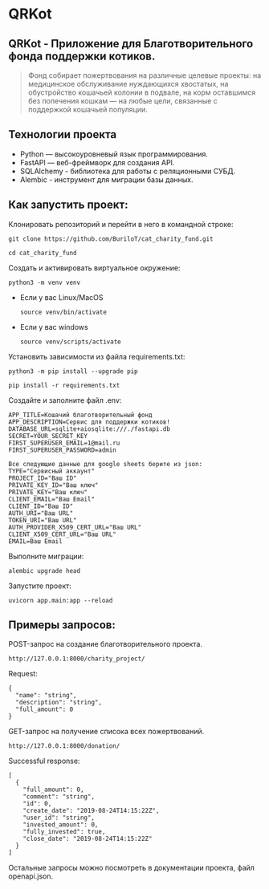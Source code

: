 # QRKot

## QRKot - Приложение для Благотворительного фонда поддержки котиков.

> Фонд собирает пожертвования на различные целевые проекты: на медицинское обслуживание нуждающихся хвостатых, на обустройство кошачьей колонии в подвале, на корм оставшимся без попечения кошкам — на любые цели, связанные с поддержкой кошачьей популяции.

## Технологии проекта

- Python — высокоуровневый язык программирования.
- FastAPI — веб-фреймворк для создания API.
- SQLAlchemy - библиотека для работы с реляционными СУБД.
- Alembic - инструмент для миграции базы данных.

## Как запустить проект:

Клонировать репозиторий и перейти в него в командной строке:

```
git clone https://github.com/BuriloT/cat_charity_fund.git
```

```
cd cat_charity_fund
```

Cоздать и активировать виртуальное окружение:

```
python3 -m venv venv
```

* Если у вас Linux/MacOS

    ```
    source venv/bin/activate
    ```

* Если у вас windows

    ```
    source venv/scripts/activate
    ```

Установить зависимости из файла requirements.txt:

```
python3 -m pip install --upgrade pip
```

```
pip install -r requirements.txt
```

Создайте и заполните файл .env:

```
APP_TITLE=Кошачий благотворительный фонд
APP_DESCRIPTION=Сервис для поддержки котиков!
DATABASE_URL=sqlite+aiosqlite:///./fastapi.db
SECRET=YOUR_SECRET_KEY
FIRST_SUPERUSER_EMAIL=1@mail.ru
FIRST_SUPERUSER_PASSWORD=admin

Все следующие данные для google sheets берите из json:
TYPE="Сервисный аккаунт"
PROJECT_ID="Ваш ID"
PRIVATE_KEY_ID="Ваш ключ"
PRIVATE_KEY="Ваш ключ"
CLIENT_EMAIL="Ваш Email"
CLIENT_ID="Ваш ID"
AUTH_URI="Ваш URL"
TOKEN_URI="Ваш URL"
AUTH_PROVIDER_X509_CERT_URL="Ваш URL"
CLIENT_X509_CERT_URL="Ваш URL"
EMAIL=Ваш Email
```

Выполните миграции:

```
alembic upgrade head
```

Запустите проект:

```
uvicorn app.main:app --reload
```

## Примеры запросов:

POST-запрос на создание благотворительного проекта.

```
http://127.0.0.1:8000/charity_project/
```

Request:

```
{
  "name": "string",
  "description": "string",
  "full_amount": 0
}
```

GET-запрос на получение списока всех пожертвований.

```
http://127.0.0.1:8000/donation/
```

Successful response:

```
[
  {
    "full_amount": 0,
    "comment": "string",
    "id": 0,
    "create_date": "2019-08-24T14:15:22Z",
    "user_id": "string",
    "invested_amount": 0,
    "fully_invested": true,
    "close_date": "2019-08-24T14:15:22Z"
  }
]
```

Остальные запросы можно посмотреть в документации проекта, файл openapi.json.